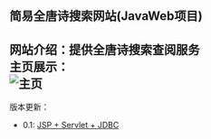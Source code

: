 **简易全唐诗搜索网站(JavaWeb项目)**
---
网站介绍：提供全唐诗搜索查阅服务  
主页展示：  
![主页](https://github.com/YanqiangWang/TangPoetry/tree/0.1-JSP-Servlet-JDBC/WebRoot/images)
---
版本更新：  
* 0.1: [JSP + Servlet + JDBC](https://github.com/YanqiangWang/TangPoetry/tree/0.1-JSP-Servlet-JDBC)
